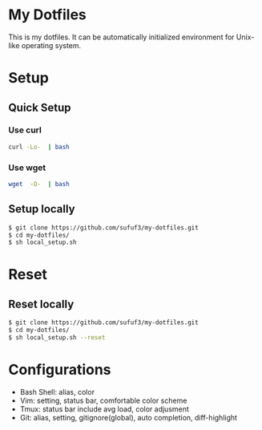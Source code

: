 # My Dotfiles

This is my dotfiles. It can be automatically initialized environment for Unix-like operating system.

# Setup
## Quick Setup

### Use curl
```sh
curl -Lo-  | bash
```

### Use wget
```sh
wget  -O-  | bash
```

## Setup locally
```sh
$ git clone https://github.com/sufuf3/my-dotfiles.git
$ cd my-dotfiles/
$ sh local_setup.sh
```

# Reset
## Reset locally
```sh
$ git clone https://github.com/sufuf3/my-dotfiles.git
$ cd my-dotfiles/
$ sh local_setup.sh --reset
```

# Configurations
- Bash Shell: alias, color
- Vim: setting, status bar, comfortable color scheme
- Tmux: status bar include avg load, color adjusment
- Git: alias, setting, gitignore(global), auto completion, diff-highlight
